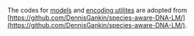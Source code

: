 The codes for [models](models/) and [encoding utilites](encoding_utils/) are adopted from [https://github.com/DennisGankin/species-aware-DNA-LM/](https://github.com/DennisGankin/species-aware-DNA-LM/). 